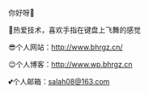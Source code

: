 你好呀👋


🙊热爱技术，喜欢手指在键盘上飞舞的感觉


😎个人网站：http://www.bhrgz.cn/


😉个人博客：http://www.wp.bhrgz.cn


💕个人邮箱：salah08@163.com
